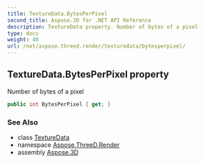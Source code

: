 ```yaml
---
title: TextureData.BytesPerPixel
second_title: Aspose.3D for .NET API Reference
description: TextureData property. Number of bytes of a pixel
type: docs
weight: 40
url: /net/aspose.threed.render/texturedata/bytesperpixel/
---
```

## TextureData.BytesPerPixel property

Number of bytes of a pixel

```csharp
public int BytesPerPixel { get; }
```

### See Also

* class [TextureData](../)
* namespace [Aspose.ThreeD.Render](../../texturedata/)
* assembly [Aspose.3D](../../../)


